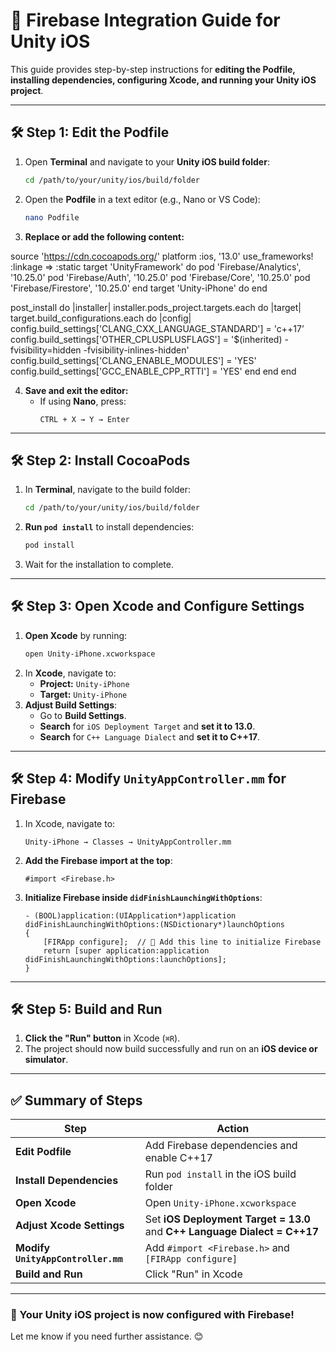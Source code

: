 # 📌 Firebase Integration Guide for Unity iOS

This guide provides step-by-step instructions for **editing the Podfile, installing dependencies, configuring Xcode, and running your Unity iOS project**.

---

## 🛠 Step 1: Edit the Podfile
1. Open **Terminal** and navigate to your **Unity iOS build folder**:
   ```sh
   cd /path/to/your/unity/ios/build/folder
   ```
2. Open the **Podfile** in a text editor (e.g., Nano or VS Code):
   ```sh
   nano Podfile
   ```
3. **Replace or add the following content:**

source 'https://cdn.cocoapods.org/'
platform :ios, '13.0'
use_frameworks! :linkage => :static 
target 'UnityFramework' do
  pod 'Firebase/Analytics', '10.25.0'
  pod 'Firebase/Auth', '10.25.0'
  pod 'Firebase/Core', '10.25.0'
  pod 'Firebase/Firestore', '10.25.0'
end
target 'Unity-iPhone' do
end

post_install do |installer|
  installer.pods_project.targets.each do |target|
    target.build_configurations.each do |config|
      config.build_settings['CLANG_CXX_LANGUAGE_STANDARD'] = 'c++17’
      config.build_settings['OTHER_CPLUSPLUSFLAGS'] = '$(inherited) -fvisibility=hidden -fvisibility-inlines-hidden'
      config.build_settings['CLANG_ENABLE_MODULES'] = 'YES'
      config.build_settings['GCC_ENABLE_CPP_RTTI'] = 'YES'
    end
  end
end

4. **Save and exit the editor:**
   - If using **Nano**, press:
     ```
     CTRL + X → Y → Enter
     ```

---

## 🛠 Step 2: Install CocoaPods
1. In **Terminal**, navigate to the build folder:
   ```sh
   cd /path/to/your/unity/ios/build/folder
   ```
2. **Run `pod install`** to install dependencies:
   ```sh
   pod install
   ```
3. Wait for the installation to complete.

---

## 🛠 Step 3: Open Xcode and Configure Settings
1. **Open Xcode** by running:
   ```sh
   open Unity-iPhone.xcworkspace
   ```
2. In **Xcode**, navigate to:
   - **Project:** `Unity-iPhone`
   - **Target:** `Unity-iPhone`
3. **Adjust Build Settings**:
   - Go to **Build Settings**.
   - **Search** for `iOS Deployment Target` and **set it to 13.0**.
   - **Search** for `C++ Language Dialect` and **set it to C++17**.

---

## 🛠 Step 4: Modify `UnityAppController.mm` for Firebase
1. In Xcode, navigate to:
   ```
   Unity-iPhone → Classes → UnityAppController.mm
   ```
2. **Add the Firebase import at the top**:
   ```objc
   #import <Firebase.h>
   ```
3. **Initialize Firebase inside `didFinishLaunchingWithOptions`**:
   ```objc
   - (BOOL)application:(UIApplication*)application didFinishLaunchingWithOptions:(NSDictionary*)launchOptions
   {
       [FIRApp configure];  // 🔹 Add this line to initialize Firebase
       return [super application:application didFinishLaunchingWithOptions:launchOptions];
   }
   ```

---

## 🛠 Step 5: Build and Run
1. **Click the "Run" button** in Xcode (`⌘R`).
2. The project should now build successfully and run on an **iOS device or simulator**.

---

## ✅ Summary of Steps
| **Step** | **Action** |
|----------|-----------|
| **Edit Podfile** | Add Firebase dependencies and enable C++17 |
| **Install Dependencies** | Run `pod install` in the iOS build folder |
| **Open Xcode** | Open `Unity-iPhone.xcworkspace` |
| **Adjust Xcode Settings** | Set **iOS Deployment Target = 13.0** and **C++ Language Dialect = C++17** |
| **Modify `UnityAppController.mm`** | Add `#import <Firebase.h>` and `[FIRApp configure]` |
| **Build and Run** | Click "Run" in Xcode |

---

### 🚀 Your Unity iOS project is now configured with Firebase!
Let me know if you need further assistance. 😊
